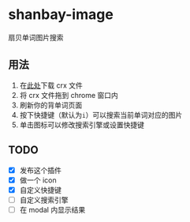 # shanbay-image
扇贝单词图片搜索

## 用法
1. 在[此处](https://github.com/eric6356/shanbay-image/releases)下载 crx 文件
2. 将 crx 文件拖到 chrome 窗口内
3. 刷新你的背单词页面
4. 按下快捷键（默认为`i`）可以搜索当前单词对应的图片
5. 单击图标可以修改搜索引擎或设置快捷键

## TODO
- [x] 发布这个插件
- [x] 做一个 icon
- [x] 自定义快捷键
- [ ] 自定义搜索引擎
- [ ] 在 modal 内显示结果
